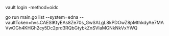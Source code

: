 vault login -method=oidc

go run main.go list --system=edna --vaultToken=hvs.CAESIKtyEAs8Ze70s_GwSALgL8kPDOwZ8pMthkdyAe7MAVwOGh4KHGh2cy5Dc2prd3RQbGtybkZnSVlaMGNkNkVxYWQ